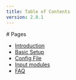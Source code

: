 ```yaml
---
title: Table of Contents
version: 2.0.1
---
```


<div class="article" markdown="1">
# Pages

-	[Introduction](intro.html)
-	[Basic Setup](basic.html)
-	[Config File](config.html)
-	[Input modules](inputs.html)
-	[FAQ](faq.html)

</div>
